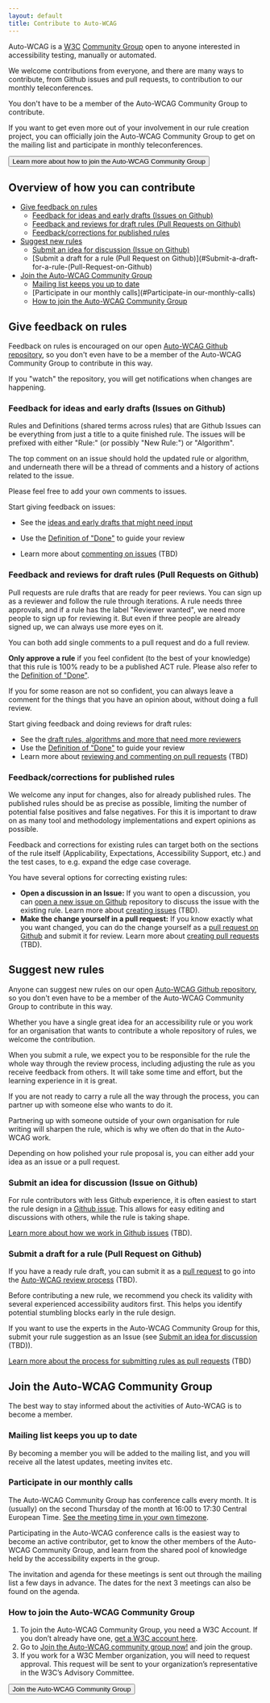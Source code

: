 ```yaml
---
layout: default
title: Contribute to Auto-WCAG
---
```


Auto-WCAG is a [W3C](https://www.w3.org/) [Community Group](https://www.w3.org/community/) open to anyone interested in accessibility testing, manually or automated. 

We welcome contributions from everyone, and there are many ways to contribute, from Github issues and pull requests, to contribution to our monthly teleconferences.

You don't have to be a member of the Auto-WCAG Community Group to contribute.

If you want to get even more out of your involvement in our rule creation project, you can officially join the Auto-WCAG Community Group to get on the mailing list and participate in monthly teleconferences.

<button name="button" onclick="#join-the-Auto-WCAG-Community-Group">Learn more about how to join the Auto-WCAG Community Group</button>

## Overview of how you can contribute

* [Give feedback on rules](#Give-feedback-on-rules)
    * [Feedback for ideas and early drafts (Issues on Github)](#)
    * [Feedback and reviews for draft rules (Pull Requests on Github)](#Feedback-for-ideas-and-early-drafts-(Issues-on-Github))
    * [Feedback/corrections for published rules](#Feedback/corrections-for-published-rules)
* [Suggest new rules](#Suggest-new-rules)
    * [Submit an idea for discussion (Issue on Github)](#Submit-an-idea-for-discussion-(Issue-on-Github))
    * [Submit a draft for a rule (Pull Request on Github)](#Submit-a-draft-for-a-rule-(Pull-Request-on-Github)
* [Join the Auto-WCAG Community Group](#Join-the-Auto-WCAG-Community-Group)
    * [Mailing list keeps you up to date](#Mailing-list-keeps-you-up-to-date)
    * [Participate in our monthly calls](#Participate-in our-monthly-calls)
    * [How to join the Auto-WCAG Community Group](#How-to-join-the-Auto-WCAG-Community-Group)

## Give feedback on rules

Feedback on rules is encouraged on our open [Auto-WCAG Github repository](https://github.com/auto-wcag/auto-wcag), so you don't even have to be a member of the Auto-WCAG Community Group to contribute in this way.

If you "watch" the repository, you will get notifications when changes are happening.

### Feedback for ideas and early drafts (Issues on Github) 
Rules and Definitions (shared terms across rules) that are Github Issues can be everything from just a title to a quite finished rule. The issues will be prefixed with either "Rule:" (or possibly "New Rule:") or "Algorithm". 

The top comment on an issue should hold the updated rule or algorithm, and underneath there will be a thread of comments and a history of actions related to the issue. 

Please feel free to add your own comments to issues.

Start giving feedback on issues:

- See the [ideas and early drafts that might need input](https://github.com/auto-wcag/auto-wcag/issues) 

- Use the [Definition of "Done"](../pages/design/definition-of-done.html) to guide your review
- Learn more about [commenting on issues](#) (TBD)

### Feedback and reviews for draft rules (Pull Requests on Github)

Pull requests are rule drafts that are ready for peer reviews. You can sign up as a reviewer and follow the rule through iterations. A rule needs three approvals, and if a rule has the label "Reviewer wanted", we need more people to sign up for reviewing it. But even if three people are already signed up, we can always use more eyes on it.

You can both add single comments to a pull request and do a full review. 

**Only approve a rule** if you feel confident (to the best of your knowledge) that this rule is 100% ready to be a published ACT rule. Please also refer to the [Definition of "Done"](../pages/design/definition-of-done.html).

If you for some reason are not so confident, you can always leave a comment for the things that you have an opinion about, without doing a full review.

Start giving feedback and doing reviews for draft rules:

- See the [draft rules, algorithms and more that need more reviewers](https://github.com/auto-wcag/auto-wcag/pulls?q=is%3Aopen+is%3Apr+label%3A%22reviewer+wanted%22)
- Use the [Definition of "Done"](../pages/design/definition-of-done.html) to guide your review
- Learn more about [reviewing and commenting on pull requests](#) (TBD)

### Feedback/corrections for published rules
We welcome any input for changes, also for already published rules. The published rules should be as precise as possible, limiting the number of potential false positives and false negatives. For this it is important to draw on as many tool and methodology implementations and expert opinions as possible. 

Feedback and corrections for existing rules can target both on the sections of the rule itself (Applicability, Expectations, Accessibility Support, etc.) and the test cases, to e.g. expand the edge case coverage.

You have several options for correcting existing rules: 

- **Open a discussion in an Issue:** If you want to open a discussion, you can [open a new issue on Github](https://github.com/auto-wcag/auto-wcag/issues) repository to discuss the issue with the existing rule. Learn more about [creating issues](#) (TBD).
- **Make the change yourself in a pull request:** If you know exactly what you want changed, you can do the change yourself as a [pull request on Github](https://github.com/auto-wcag/auto-wcag/pulls) and submit it for review. Learn more about [creating pull requests](#) (TBD).

## Suggest new rules

Anyone can suggest new rules on our open [Auto-WCAG Github repository](https://github.com/auto-wcag/auto-wcag), so you don't even have to be a member of the Auto-WCAG Community Group to contribute in this way.

Whether you have a single great idea for an accessibility rule or you work for an organisation that wants to contribute a whole repository of rules, we welcome the contribution. 

When you submit a rule, we expect you to be responsible for the rule the whole way through the review process, including adjusting the rule as you receive feedback from others. It will take some time and effort, but the learning experience in it is great.

If you are not ready to carry a rule all the way through the process, you can partner up with someone else who wants to do it.

Partnering up with someone outside of your own organisation for rule writing will sharpen the rule, which is why we often do that in the Auto-WCAG work.

Depending on how polished your rule proposal is, you can either add your idea as an issue or a pull request. 

### Submit an idea for discussion (Issue on Github)

For rule contributors with less Github experience, it is often easiest to start the rule design in a [Github issue](https://github.com/auto-wcag/auto-wcag/issues). This allows for easy editing and discussions with others, while the rule is taking shape. 

[Learn more about how we work in Github issues](#) (TBD).

### Submit a draft for a rule (Pull Request on Github)

If you have a ready rule draft, you can submit it as a [pull request](https://github.com/auto-wcag/auto-wcag/pulls) to go into the [Auto-WCAG review process](#) (TBD).

Before contributing a new rule, we recommend you check its validity with several experienced accessibility auditors first. This helps you identify potential stumbling blocks early in the rule design. 

If you want to use the experts in the Auto-WCAG Community Group for this, submit your rule suggestion as an Issue (see [Submit an idea for discussion](#) (TBD)). 

[Learn more about the process for submitting rules as pull requests](#) (TBD)

## Join the Auto-WCAG Community Group

The best way to stay informed about the activities of Auto-WCAG is to become a member.

### Mailing list keeps you up to date

By becoming a member you will be added to the mailing list, and you will receive all the latest updates, meeting invites etc.

### Participate in our monthly calls
The Auto-WCAG Community Group has conference calls every month. It is (usually) on the second Thursday of the month at 16:00 to 17:30 Central European Time. [See the meeting time in your own timezone](https://www.timeanddate.com/worldclock/fixedtime.html?msg=Auto-WCAG+Community+Group+meeting&iso=20180920T16&p1=259&ah=1&am=30).

Participating in the Auto-WCAG conference calls is the easiest way to become an active contributor, get to know the other members of the Auto-WCAG Community Group, and learn from the shared pool of knowledge held by the accessibility experts in the group. 

The invitation and agenda for these meetings is sent out through the mailing list a few days in advance. The dates for the next 3 meetings can also be found on the agenda.

### How to join the Auto-WCAG Community Group

1. To join the Auto-WCAG Community Group, you need a W3C Account. If you don’t already have one, [get a W3C account here](https://www.w3.org/accounts/request).
2. Go to [Join the Auto-WCAG community group now!](https://www.w3.org/community/wp-login.php?redirect_to=%2Fcommunity%2Fauto-wcag%2Fjoin) and join the group.
3. If you work for a W3C Member organization, you will need to request approval. This request will be sent to your organization’s representative in the W3C’s Advisory Committee.

<button name="button" onclick="https://www.w3.org/community/wp-login.php?redirect_to=%2Fcommunity%2Fauto-wcag%2Fjoin">Join the Auto-WCAG Community Group</button>
